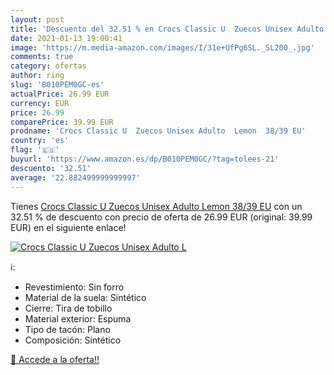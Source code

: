 ```yaml
---
layout: post
title: 'Descuento del 32.51 % en Crocs Classic U  Zuecos Unisex Adulto  L'
date: 2021-01-13 19:00:41
image: 'https://m.media-amazon.com/images/I/31e+UfPg6SL._SL200_.jpg'
comments: true
category: ofertas
author: ring
slug: 'B010PEM0GC-es'
actualPrice: 26.99 EUR
currency: EUR
price: 26.99
comparePrice: 39.99 EUR
prodname: 'Crocs Classic U  Zuecos Unisex Adulto  Lemon  38/39 EU'
country: 'es'
flag: '🇪🇸'
buyurl: 'https://www.amazon.es/dp/B010PEM0GC/?tag=tolees-21'
descuento: '32.51'
average: '22.882499999999997'
---
```


Tienes [Crocs Classic U  Zuecos Unisex Adulto  Lemon  38/39 EU](https://www.amazon.es/dp/B010PEM0GC/?tag=tolees-21) con un 32.51 % de descuento con precio de oferta de 26.99 EUR (original: 39.99 EUR) en el siguiente enlace!

[![Crocs Classic U  Zuecos Unisex Adulto  L](https://m.media-amazon.com/images/I/31e+UfPg6SL._SL200_.jpg)](https://www.amazon.es/dp/B010PEM0GC/?tag=tolees-21)

ℹ️:

- Revestimiento: Sin forro
- Material de la suela: Sintético
- Cierre: Tira de tobillo
- Material exterior: Espuma
- Tipo de tacón: Plano
- Composición: Sintético

[🛒 Accede a la oferta!!](https://www.amazon.es/dp/B010PEM0GC/?tag=tolees-21)
